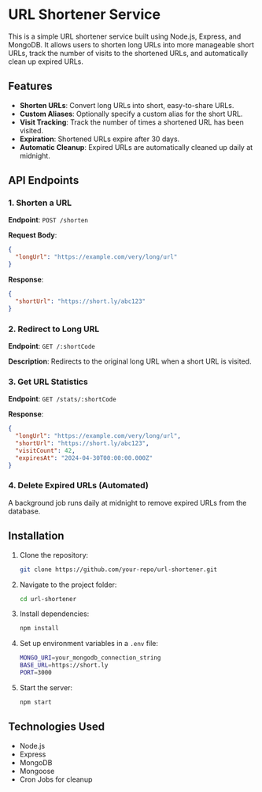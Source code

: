 # URL Shortener Service

This is a simple URL shortener service built using Node.js, Express, and MongoDB. It allows users to shorten long URLs into more manageable short URLs, track the number of visits to the shortened URLs, and automatically clean up expired URLs.

## Features

- **Shorten URLs**: Convert long URLs into short, easy-to-share URLs.
- **Custom Aliases**: Optionally specify a custom alias for the short URL.
- **Visit Tracking**: Track the number of times a shortened URL has been visited.
- **Expiration**: Shortened URLs expire after 30 days.
- **Automatic Cleanup**: Expired URLs are automatically cleaned up daily at midnight.

## API Endpoints

### 1. Shorten a URL

**Endpoint**: `POST /shorten`

**Request Body**:

```json
{
  "longUrl": "https://example.com/very/long/url"
}
```

**Response**:

```json
{
  "shortUrl": "https://short.ly/abc123"
}
```

### 2. Redirect to Long URL

**Endpoint**: `GET /:shortCode`

**Description**: Redirects to the original long URL when a short URL is visited.

### 3. Get URL Statistics

**Endpoint**: `GET /stats/:shortCode`

**Response**:

```json
{
  "longUrl": "https://example.com/very/long/url",
  "shortUrl": "https://short.ly/abc123",
  "visitCount": 42,
  "expiresAt": "2024-04-30T00:00:00.000Z"
}
```

### 4. Delete Expired URLs (Automated)

A background job runs daily at midnight to remove expired URLs from the database.

## Installation

1. Clone the repository:
   ```sh
   git clone https://github.com/your-repo/url-shortener.git
   ```
2. Navigate to the project folder:
   ```sh
   cd url-shortener
   ```
3. Install dependencies:
   ```sh
   npm install
   ```
4. Set up environment variables in a `.env` file:
   ```sh
   MONGO_URI=your_mongodb_connection_string
   BASE_URL=https://short.ly
   PORT=3000
   ```
5. Start the server:
   ```sh
   npm start
   ```

## Technologies Used

- Node.js
- Express
- MongoDB
- Mongoose
- Cron Jobs for cleanup



